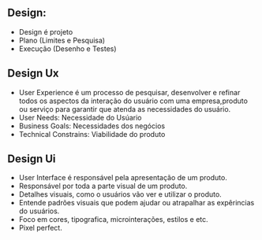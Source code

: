 ## Design:
- Design é projeto
- Plano (Limites e Pesquisa)
- Execução (Desenho e Testes)

## Design Ux
- User Experience é um processo de pesquisar, desenvolver e refinar todos os aspectos da interação do usuário com uma empresa,produto ou serviço para garantir que atenda as necessidades do usuário.
- User Needs: Necessidade do Usúario
- Business Goals: Necessidades dos negócios
- Technical Constrains: Viabilidade do produto

## Design Ui
- User Interface é responsável pela apresentação de um produto. 
- Responsável por toda a parte visual de um produto.
- Detalhes visuais, como o usuários vão ver e utilizar o produto.
- Entende padrões visuais que podem ajudar ou atrapalhar as expêrincias do usuários.
- Foco em cores, tipografica, microinterações, estilos e etc.
- Pixel perfect.